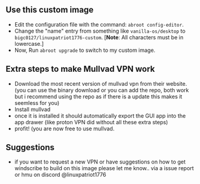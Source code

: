 
## Use this custom image

- Edit the configuration file with the command: `abroot config-editor`.
- Change the "name" entry from something like `vanilla-os/desktop` to `bigc0127/linuxpatriot1776-custom`.  [**Note**: All characters must be in lowercase.]
- Now, Run `abroot upgrade` to switch to my custom image.

## Extra steps to make Mullvad VPN work

- Download the most recent version of mullvad vpn from their website. (you can use the binary download or you can add the repo, both work but i recommend using the repo as if there is a update this makes it seemless for you)
- Install mullvad
- once it is installed it should automatically export the GUI app into the app drawer (like proton VPN did without all these extra steps)
- profit! (you are now free to use mullvad.

## Suggestions
- if you want to request a new VPN or have suggestions on how to get windscribe to build on this image please let me know.. via a issue report or hmu on discord @linuxpatriot1776

